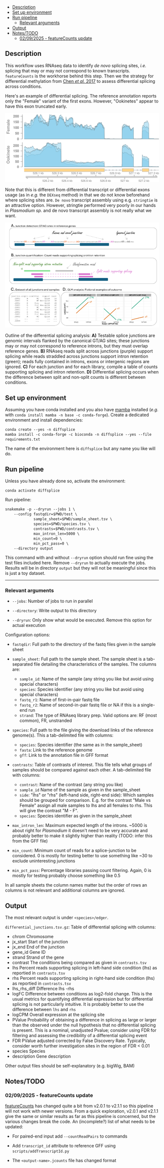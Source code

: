 <!-- vim-markdown-toc GFM -->

* [Description](#description)
* [Set up environment](#set-up-environment)
* [Run pipeline](#run-pipeline)
    * [Relevant arguments](#relevant-arguments)
* [Output](#output)
* [Notes/TODO](#notestodo)
    * [02/09/2025 - featureCounts update](#02092025---featurecounts-update)

<!-- vim-markdown-toc -->

## Description

This workflow uses RNAseq data to identify *de novo* splicing sites, *i.e.*
splicing that may or may not correspond to known transcripts. `featureCounts`
is the workhorse behind this step. Then we the strategy for differential
methylation from [Chen *et al.*
2017](https://f1000research.com/articles/6-2055/v2) to assess differential
splicing across conditions.

Here's an example of differential splicing. The reference annotation reports
only the "Female" variant of the first exons. However, "Ookinetes" appear to
have this exon truncated early.

![alt text](misc/diffsplice_example.png "Differential splicing example")

Note that this is different from differential transcript or differential exons
usage (as in *e.g.* the `DEXseq` method) in that we do not know beforehand where
splicing sites are. `De novo` transcript assembly using e.g.  `stringtie` is an
attractive option. However, stringtie performed very poorly in our hands in
*Plasmodium sp.* and de novo transcript assembly is not really what we want.


![alt text](misc/diffsplice_figure.png "Differential splicing example")

Outline of the differential splicing analysis: **A)** Testable splice junctions
are genomic intervals flanked by the canonical GT/AG sites; these junctions may
or may not correspond to reference introns, but they must overlap reference
genes. **B)** RNAseq reads split across junctions (purple) support splicing
while reads straddled across junctions support intron retention (green); reads
fully contained in introns, exons or intergenic regions are ignored. **C)** For
each junction and for each library, compile a table of counts supporting
splicing and intron retention. **D)** Differential splicing occurs when the
difference between split and non-split counts is different between conditions.

## Set up environment

Assuming you have conda installed and you also have
[mamba](https://github.com/mamba-org/mamba) installed (*e.g.* with `conda
install mamba -n base -c conda-forge`). Create a dedicated environment and
install dependencies:

```
conda create --yes -n diffsplice
mamba install -c conda-forge -c bioconda -n diffsplice --yes --file requirements.txt
```

The name of the environment here is `diffsplice` but any name you like will do.

## Run pipeline

Unless you have already done so, activate the environment:

```
conda activate diffsplice
```

Run pipeline:

```
snakemake -p --dryrun --jobs 1 \
    --config fastqdir=$PWD/test \
             sample_sheet=$PWD/sample_sheet.tsv \
             species=$PWD/species.tsv \
             contrasts=$PWD/contrasts.tsv \
             max_intron_len=5000 \
             min_count=0 \
             min_pct_pass=0 \
    --directory output
```

This command with and without `--dryrun` option should run fine using the test
files included here. Remove `--dryrun` to actually execute the jobs. Results
will be in directory `output` but they will not be meaningful since this is
just a toy dataset.

------

### Relevant arguments

* `--jobs`: Number of jobs to run in parallel

* `--directory`: Write output to this directory

* `--dryrun`: Only show what would be executed. Remove this option for actual
  execution

Configuration options:

* `fastqdir`: Full path to the directory of the fastq files given in the sample
  sheet

* `sample_sheet`: Full path to the sample sheet. The sample sheet is a
  tab-separated file detailing the characteristics of the samples. The columns are:
    
    * `sample_id`: Name of the sample (any string you like but avoid using special characters)
    * `species`: Species identifier (any string you like but avoid using special characters)
    * `fastq_r1`: Name of first-in-pair fastq file
    * `fastq_r2`: Name of second-in-pair fastq file or NA if this is a single-end run
    * `strand`: The type of RNAseq library prep. Valid options are: RF (most
      common), FR, unstranded

* `species`: Full path to the file giving the download links of the reference
  genome(s). This a tab-delimited file with columns:

    * `species`: Species identifier (the same as in the sample_sheet)
    * `fasta`: Link to the reference genome
    * `gff`: Link to the annotation file in GFF format

* `contrasts`: Table of contrasts of interest. This file tells what groups of
  samples should be compared against each other. A tab-delimited file with
  columns:
    
    * `contrast`: Name of the contrast (any string you like)
    * `sample_id` Name of the sample as given in the sample_sheet
    * `side`: "lhs" or "rhs" (left-hand side, right-end side): Which samples
      should be grouped for comparison. E.g. for the contrast "Male vs Female"
      assign all male samples to lhs and all females to rhs. This will give the
      contrast "M - F".
    * `species`: Species identifier as given in the sample_sheet

* `max_intron_len`: Maximum expected length of the introns. ~5000 is about
  right for *Plasmodium* it doesn't need to be very accurate and probably
  better to make it slightly higher than reality (TODO: infer this from the GFF file)

* `min_count`: Minimum count of reads for a splice-junction to be considered. 0
  is mostly for testing better to use something like ~30 to exclude
  uninteresting junctions

* `min_pct_pass`: Percentage libraries passing count filtering. Again, 0 is
  mostly for testing probably choose something like 0.5

In all sample sheets the column names matter but the order of rows an columns
is not relevant and additional columns are ignored.

## Output

The most relevant output is under `<species>/edger`.

`differential_junctions.tsv.gz`: Table of differential splicing with columns:

* chrom
    Chromosome
* jx_start
    Start of the junction
* jx_end
    End of the junction
* gene_id
    Gene ID
* strand
    Strand of the gene
* contrast
    The conditions being compared as given in `contrasts.tsv`
* lhs
    Percent reads supporting splicing in left-hand side condition (lhs) as
    reportied in `contrasts.tsv`
* rhs
    Percent reads supporting splicing in right-hand side condition (lhs) as
    reportied in `contrasts.tsv`
* lhs_rhs_diff
    Difference lhs -rhs
* logFC
    Difference between conditions as log2-fold change. This is the usual
    metrics for quantifying differential expression but for differential
    splicing is not particularly intuitive. It is probably better to use the
    difference between `lhs` and `rhs`
* logCPM
    Overall expression  at the splicing site
* PValue
    Probability of obtaining a difference in splicing as large or larger than
    the observed under the null hypothesis that no differential splicing is
    present. This is a nominal, unadjusted Pvalue; consider using FDR for
    filtering and assessing the credibility of a differential splicing event
* FDR
    PValue adjusted corrected by False Discovery Rate. Typically, consider
    worth further investigation sites in the region of FDR < 0.01
* species
    Species
* description
    Gene description

Other output files should be self-explanatory (e.g. bigWig, BAM)

## Notes/TODO

### 02/09/2025 - featureCounts update

[featureCounts](https://subread.sourceforge.net/) has changed quite a bit from
v2.0.1 to v2.1.1 so this pipeline will not work with newer versions. From a
quick exploration, v2.0.1 and v2.1.1 give the same or similar results as far as
this pipeline is concerned, but the various changes break the code. An
(incomplete?) list of what needs to be updated:

* For paired-end input add `--countReadPairs` to commands

* Add `transcript_id` attribute to reference GFF using `scripts/addTranscriptId.py`

* The `<output-name>.jcounts` file has changed format
